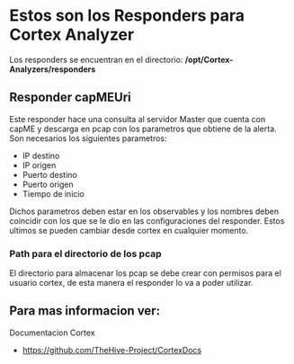 # Estos son los Responders para Cortex Analyzer 

Los responders se encuentran en el directorio:
**/opt/Cortex-Analyzers/responders**

## Responder capMEUri
Este responder hace una consulta al servidor Master que cuenta con capME y descarga en pcap con los parametros que obtiene de la alerta.
Son necesarios los siguientes parametros:

- IP destino
- IP origen
- Puerto destino
- Puerto origen
- Tiempo de inicio

Dichos parametros deben estar en los observables y los nombres deben coincidir con los que se le dio en las configuraciones del responder.
Estos ultimos se pueden cambiar desde cortex en cualquier momento.

### Path para el directorio de los pcap
El directorio para almacenar los pcap se debe crear con permisos para el usuario cortex, de esta manera el responder lo va a poder utilizar. 

Para mas informacion ver:
-------------------------
Documentacion Cortex 

- https://github.com/TheHive-Project/CortexDocs
